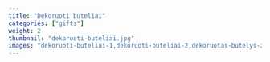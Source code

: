 ```yaml
---
title: "Dekoruoti buteliai"
categories: ["gifts"]
weight: 2
thumbnail: "dekoruoti-buteliai.jpg"
images: "dekoruoti-buteliai-1,dekoruoti-buteliai-2,dekoruotas-butelys-zirafa,dovana-dekoruotas-butelys-1,dovana-dekoruotas-butelys-2,dovana-dekoruotas-butelys-3,dovana-dekoruotas-butelys-4,dovana-dekoruotas-butelys-5,dovana-dekoruotas-butelys-6,dovana-dekoruotas-butelys-aliejui,dovana-dekoruotas-butelys-mociute,dovana-dekoruotas-butelys-supakuotas"
---
```

